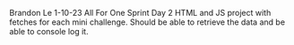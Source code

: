 Brandon Le
1-10-23
All For One Sprint Day 2
HTML and JS project with fetches for each mini challenge. Should be able to retrieve the data and be able to console log it.    
